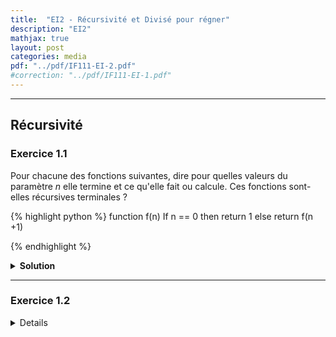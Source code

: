 ```yaml
---
title:  "EI2 - Récursivité et Divisé pour régner"
description: "EI2"
mathjax: true
layout: post
categories: media
pdf: "../pdf/IF111-EI-2.pdf"
#correction: "../pdf/IF111-EI-1.pdf"
---
```




---

## Récursivité

### Exercice 1.1

Pour chacune des fonctions suivantes, dire pour quelles valeurs du paramètre *n* elle termine et ce qu'elle fait ou calcule. Ces fonctions sont-elles récursives terminales ?

{% highlight python %}
function f(n)
    If n == 0 then
        return 1
    else
        return f(n +1)

{% endhighlight %}


<details>
<summary><b>Solution</b></summary>
TODO
</details>

---

### Exercice 1.2



<details>
<details>
<summary><b>Solution</b></summary>
TODO
</details>
---
 
### Exercice 1.3

   
<details>
<summary><b>Solution</b></summary>

TODO

</details>
---

## Programmes itératifs

### Exercice 2.1




<details>
<summary><b>Solution</b></summary>

TODO

</details>

---

### Exercice 2.2



<details>
<summary><b>Solution</b></summary>

TODO

</details>

---

### Exercice 2.3


<details>
<summary><b>Solution</b></summary>

TODO

</details>

---

### Exercice 2.4


<details>
<summary><b>Solution</b></summary>

TODO

</details>

---

## Appels de sous programmes

### Exercice 3.1


<details>
<summary><b>Solution</b></summary>

TODO

</details>

---

### Exercice 3.2


<details>
<summary><b>Solution</b></summary>

TODO

</details>

---

### Exercice 3.3


<details>
<summary><b>Solution</b></summary>

TODO

</details>

---

### Exercice 3.4



<details>
<summary><b>Solution</b></summary>

TODO

</details>

---
